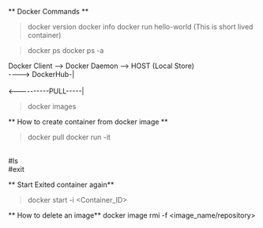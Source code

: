 ** Docker Commands **
>docker version
>docker info
>docker run hello-world 
(This is short lived container)

>docker ps
>docker ps -a


Docker Client --> Docker Daemon --> HOST (Local Store)
<br/>
                                ----> DockerHub-|  
<br/>
                            <----------PULL-----|          
>docker images

** How to create container from docker image **
>docker pull <alpine>
>docker run -it <alpine>
<br/>
#ls
<br/>
#exit

** Start Exited container again**
>docker start -i <Container_ID>


** How to delete an image**
docker image rmi -f <image_name/repository>